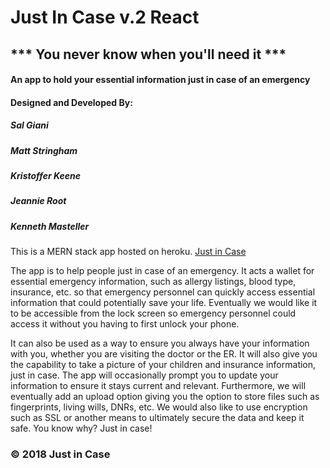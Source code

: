 # Just In Case v.2 React

## *** You never know when you'll need it ***

#### An app to hold your essential information just in case of an emergency

#### Designed and Developed By:

##### Sal Giani
##### Matt Stringham
##### Kristoffer Keene
##### Jeannie Root
##### Kenneth Masteller

This is a MERN stack app hosted on heroku. [Just in Case](https://crwdhire.herokuapp.com/)

The app is to help people just in case of an emergency.  It acts a wallet for essential emergency information, such as allergy listings, blood type, insurance, etc. so that emergency personnel can quickly access essential information that could potentially save your life.  Eventually we would like it to be accessible from the lock screen so emergency personnel could access it without you having to first unlock your phone.

It can also be used as a way to ensure you always have your information with you, whether you are visiting the doctor or the ER.  It will also give you the capability to take a picture of your children and insurance information, just in case.  The app will occasionally prompt you to update your information to ensure it stays current and relevant.  Furthermore, we will eventually add an upload option giving you the option to store files such as fingerprints, living wills, DNRs, etc.  We would also like to use encryption such as SSL or another means to ultimately secure the data and keep it safe.  You know why?  Just in case!

### © 2018 Just in Case
